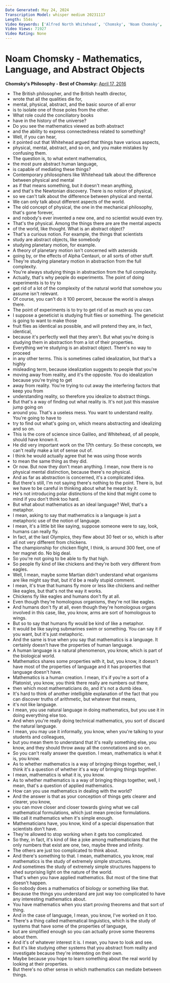 ```yaml
---
Date Generated: May 24, 2024
Transcription Model: whisper medium 20231117
Length: 554s
Video Keywords: ['Alfred North Whitehead', 'Chomsky', 'Noam Chomsky', 'Mathematics', 'Language', 'Physical', 'Philosophy', 'Metaphysics', 'Linguistics', 'Abstract', 'Science', 'Plato', 'Semantics']
Video Views: 71927
Video Rating: None
---
```


# Noam Chomsky - Mathematics, Language, and Abstract Objects
**Chomsky's Philosophy - Best of Chomsky:** [April 17, 2016](https://www.youtube.com/watch?v=atupfHizJxM)
*  The British philosopher, and the British health director,
*  wrote that all the qualities die for,
*  mental, physical, abstract, and the basic source of all error
*  is to isolate one of those poles from the other.
*  What role could the conciliatory books
*  have in the history of the universe?
*  Do you see the mathematics viewed as both abstract
*  and the ability to express connectedness related to something?
*  Well, if you can hear,
*  it pointed out that Whitehead argued that things have various aspects,
*  physical, mental, abstract, and so on, and you make mistakes by confusing them.
*  The question is, to what extent mathematics,
*  the most pure abstract human language,
*  is capable of mediating these things?
*  Contemporary philosophers like Whitehead talk about the difference between physical and mental
*  as if that means something, but it doesn't mean anything,
*  and that's the Newtonian discovery. There is no notion of physical,
*  so we can't talk about the difference between physical and mental.
*  We can only talk about different aspects of the world.
*  The old concept of physical, the one in the mechanical philosophy, that's gone forever,
*  and nobody's ever invented a new one, and no scientist would even try.
*  That's the physical. Among the things there are are the mental aspects
*  of the world, like thought. What is an abstract object?
*  That's a curious notion. For example, the things that scientists
*  study are abstract objects, like somebody
*  studying planetary motion, for example.
*  A theory of planetary motion isn't concerned with asteroids
*  going by, or the effects of Alpha Centauri, or all sorts of other stuff.
*  They're studying planetary motion in abstraction from the full complexity.
*  You're always studying things in abstraction from the full complexity.
*  Actually, that's why people do experiments. The point of doing experiments is to try to
*  get rid of a lot of the complexity of the natural world that somehow you assume isn't relevant.
*  Of course, you can't do it 100 percent, because the world is always there.
*  The point of experiments is to try to get rid of as much as you can.
*  I suppose a geneticist is studying fruit flies or something. The geneticist is going to want to make those
*  fruit flies as identical as possible, and will pretend they are, in fact, identical,
*  because it's perfectly well that they aren't. But what you're doing is studying them in abstraction from a lot of their properties.
*  Everything we're studying is an abstract object. There's no way to proceed
*  in any other terms. This is sometimes called idealization, but that's a highly
*  misleading term, because idealization suggests to people that you're
*  moving away from reality, and it's the opposite. You do idealization because you're trying to get
*  away from reality. You're trying to cut away the interfering factors that keep you from
*  understanding reality, so therefore you idealize to abstract things.
*  But that's a way of finding out what reality is. It's not just this massive jump going on
*  around you. That's a useless mess. You want to understand reality. You're going to have to
*  try to find out what's going on, which means abstracting and idealizing and so on.
*  This is the core of science since Galileo, and Whitehead, of all people, should have known it.
*  He did very important work on the 17th century. So these concepts, we can't really make a lot of sense out of.
*  I think he would actually agree that he was using those words
*  to mean the same thing as they did.
*  Or now. But now they don't mean anything. I mean, now there is no physical mental distinction, because there's no physical.
*  And as far as abstraction is concerned, it's a complicated idea.
*  But there's still, I'm not saying there's nothing to the point. There is, but we have to be careful in thinking about what he meant by it.
*  He's not introducing polar distinctions of the kind that might come to mind if you don't think too hard.
*  But what about mathematics as an ideal language? Well, that's a metaphor.
*  I mean, asking to say that mathematics is a language is just a metaphoric use of the notion of language.
*  I mean, it's a little bit like saying, suppose someone were to say, look, humans can really fly.
*  In fact, at the last Olympics, they flew about 30 feet or so, which is after all not very different from chickens.
*  The championship for chicken flight, I think, is around 300 feet, one of her magnet do. No big deal.
*  So you're not going to be able to fly that high.
*  So people fly kind of like chickens and they're both very different from eagles.
*  Well, I mean, maybe some Martian didn't understand what organisms are like might say that, but it'd be a really stupid comment.
*  I mean, it's true that humans fly more or less like chickens and neither like eagles, but that's not the way it works.
*  Chickens fly like eagles and humans don't fly at all.
*  Even though they're homologous organisms, they're not like eagles.
*  And humans don't fly at all, even though they're homologous organs involved in this case, like, you know, arms are sort of homologous to wings.
*  But so to say that humans fly would be kind of like a metaphor.
*  It would be like saying submarines swim or something. You can say it if you want, but it's just metaphoric.
*  And the same is true when you say that mathematics is a language. It certainly doesn't have the properties of human language.
*  A human language is a natural phenomenon, you know, which is part of the biological world.
*  Mathematics shares some properties with it, but, you know, it doesn't have most of the properties of language and it has properties that language doesn't have.
*  Mathematics is a human creation. I mean, it's if you're a sort of a Platonist, you know, you think there really are numbers out there,
*  then which most mathematicians do, and it's not a dumb idea.
*  It's hard to think of another intelligible explanation of the fact that you can discover truths of arithmetic, but whatever that means,
*  it's not like language.
*  I mean, you use natural language in doing mathematics, but you use it in doing everything else too.
*  And when you're really doing technical mathematics, you sort of discard the natural language.
*  I mean, you may use it informally, you know, when you're talking to your students and colleagues,
*  but you mean them to understand that it's really something else, you know, and they should throw away all the connotations and so on.
*  So you can't really answer the question. I mean, mathematics is what it is, you know.
*  As to whether mathematics is a way of bringing things together, well, I think it's a question of whether it's a way of bringing things together.
*  I mean, mathematics is what it is, you know.
*  As to whether mathematics is a way of bringing things together, well, I mean, that's a question of applied mathematics.
*  How can you use mathematics in dealing with the world?
*  And the answer is that as your conception of things gets clearer and clearer, you know,
*  you can move closer and closer towards giving what we call mathematical formulations, which just mean precise formulations.
*  We call it mathematics when it's simple enough.
*  Mathematicians have, you know, kind of a special dispensation that scientists don't have.
*  They're allowed to stop working when it gets too complicated.
*  So they, in fact, it's kind of like a joke among mathematicians that the only numbers that exist are one, two, maybe three and infinity.
*  The others are just too complicated to think about.
*  And there's something to that. I mean, mathematics, you know, real mathematics is the study of extremely simple structures.
*  And sometimes the study of extremely simple structures happens to shed surprising light on the nature of the world.
*  That's when you have applied mathematics. But most of the time that doesn't happen.
*  So nobody does a mathematics of biology or something like that.
*  Because the things you understand are just way too complicated to have any interesting mathematics about.
*  You have mathematics when you start proving theorems and that sort of thing.
*  And in the case of language, I mean, you know, I've worked on it too.
*  There's a thing called mathematical linguistics, which is the study of systems that have some of the properties of language,
*  but are simplified enough so you can actually prove some theorems about them.
*  And it's of whatever interest it is. I mean, you have to look and see.
*  But it's like studying other systems that you abstract from reality and investigate because they're interesting on their own.
*  Maybe because you hope to learn something about the real world by looking at their properties.
*  But there's no other sense in which mathematics can mediate between things.
